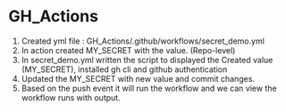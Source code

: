 # GH_Actions
1. Created yml file : GH_Actions/.github/workflows/secret_demo.yml
2. In action created MY_SECRET with the value. (Repo-level)
3. In secret_demo.yml written the script to  displayed the Created value (MY_SECRET), installed gh cli and github authentication
4. Updated the MY_SECRET with new value and commit changes.
5. Based on the push event it will run the workflow and we can view the workflow runs with output.
